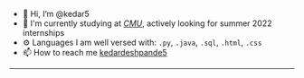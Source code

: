 
- 👋 Hi, I’m @kedar5
- 🏢 I'm currently studying at <a href="https://www.cmu.edu">_CMU_</a>, actively looking for summer 2022 internships
- ⚙️ Languages I am well versed with: <code>.py</code>, <code>.java</code>, <code>.sql</code>, <code>.html</code>, <code>.css</code>
- 📫 How to reach me <a href="https://www.linkedin.com/kedardeshpande5">kedardeshpande5 </a>
<hr>

<!---
kedar5/kedar5 is a ✨ special ✨ repository because its `README.md` (this file) appears on your GitHub profile.
You can click the Preview link to take a look at your changes.
--->
